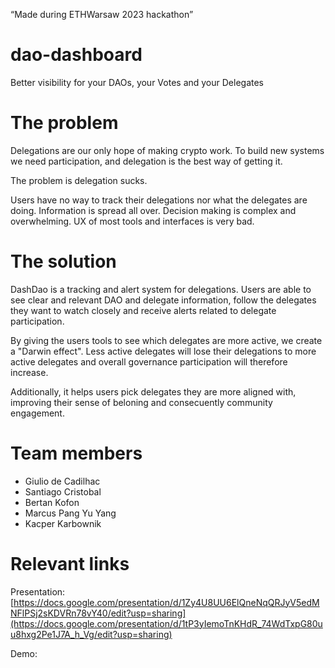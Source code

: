 “Made during ETHWarsaw 2023 hackathon”

# dao-dashboard

Better visibility for your DAOs, your Votes and your Delegates

# The problem

Delegations are our only hope of making crypto work. To build new systems we need participation, and delegation is the best way of getting it.

The problem is delegation sucks.

Users have no way to track their delegations nor what the delegates are doing. Information is spread all over. Decision making is complex and overwhelming. UX of most tools and interfaces is very bad.

# The solution

DashDao is a tracking and alert system for delegations. Users are able to see clear and relevant DAO and delegate information, follow the delegates they want to watch closely and receive alerts related to delegate participation.

By giving the users tools to see which delegates are more active, we create a "Darwin effect". Less active delegates will lose their delegations to more active delegates and overall governance participation will therefore increase.

Additionally, it helps users pick delegates they are more aligned with, improving their sense of beloning and consecuently community engagement.

# Team members

- Giulio de Cadilhac
- Santiago Cristobal
- Bertan Kofon
- Marcus Pang Yu Yang
- Kacper Karbownik

# Relevant links

Presentation: [https://docs.google.com/presentation/d/1Zy4U8UU6ElQneNqQRJyV5edMNFlPSj2sKDVRn78vY40/edit?usp=sharing](https://docs.google.com/presentation/d/1tP3yIemoTnKHdR_74WdTxpG80uu8hxg2Pe1J7A_h_Vg/edit?usp=sharing)


Demo:
